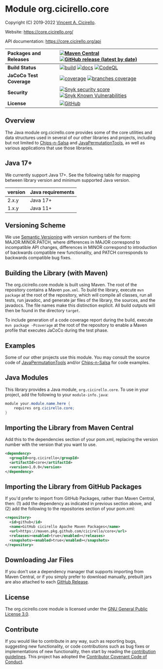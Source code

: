 # Module org.cicirello.core

Copyright (C) 2019-2022 [Vincent A. Cicirello](https://www.cicirello.org/).

Website: https://core.cicirello.org/

API documentation: https://core.cicirello.org/api

| __Packages and Releases__ | [![Maven Central](https://img.shields.io/maven-central/v/org.cicirello/core.svg?label=Maven%20Central&logo=apachemaven)](https://search.maven.org/artifact/org.cicirello/core) [![GitHub release (latest by date)](https://img.shields.io/github/v/release/cicirello/core?logo=GitHub)](https://github.com/cicirello/core/releases) |
| :--- | :--- |
| __Build Status__ | [![build](https://github.com/cicirello/core/workflows/build/badge.svg)](https://github.com/cicirello/core/actions/workflows/build.yml) [![docs](https://github.com/cicirello/core/workflows/docs/badge.svg)](https://core.cicirello.org/api/) [![CodeQL](https://github.com/cicirello/core/actions/workflows/codeql-analysis.yml/badge.svg)](https://github.com/cicirello/core/actions/workflows/codeql-analysis.yml) |
| __JaCoCo Test Coverage__ | [![coverage](../badges/jacoco.svg)](https://github.com/cicirello/core/actions/workflows/build.yml) [![branches coverage](../badges/branches.svg)](https://github.com/cicirello/core/actions/workflows/build.yml) |
| __Security__ | [![Snyk security score](https://snyk-widget.herokuapp.com/badge/mvn/org.cicirello/core/badge.svg)](https://snyk.io/vuln/maven%3Aorg.cicirello%3Acore) [![Snyk Known Vulnerabilities](https://snyk.io/test/github/cicirello/core/badge.svg)](https://snyk.io/test/github/cicirello/core) |
| __License__ | [![GitHub](https://img.shields.io/github/license/cicirello/core)](https://github.com/cicirello/core/blob/main/LICENSE) | 

## Overview

The Java module org.cicirello.core provides some of the core utilities and data structures used in 
several of our other libraries and projects, including but not limited 
to [Chips-n-Salsa](https://github.com/cicirello/Chips-n-Salsa) 
and [JavaPermutationTools](https://github.com/cicirello/JavaPermutationTools), 
as well as various applications that use those libraries.

## Java 17+

We currently support Java 17+. See the following table for mapping between library
version and minimum supported Java version.

| version | Java requirements |
| --- | --- |
| 2.x.y | Java 17+ |
| 1.x.y | Java 11+ |

## Versioning Scheme

We use [Semantic Versioning](https://semver.org/) with 
version numbers of the form: MAJOR.MINOR.PATCH, where differences 
in MAJOR correspond to incompatible API changes, differences in MINOR 
correspond to introduction of backwards compatible new functionality, 
and PATCH corresponds to backwards compatible bug fixes.

## Building the Library (with Maven)

The org.cicirello.core module is built using Maven. The root of the
repository contains a Maven `pom.xml`.  To build the library, 
execute `mvn package` at the root of the repository, which
will compile all classes, run all tests, run javadoc, and generate 
jar files of the library, the sources, and the javadocs. The file names
make this distinction explicit.  All build outputs will then
be found in the directory `target`.

To include generation of a code coverage report during the build,
execute `mvn package -Pcoverage` at the root of the repository to 
enable a Maven profile that executes JaCoCo during the test phase.

## Examples

Some of our other projects use this module. You may
consult the source code of [JavaPermutationTools](https://github.com/cicirello/JavaPermutationTools)
and/or [Chips-n-Salsa](https://github.com/cicirello/Chips-n-Salsa) for code
examples. 

## Java Modules

This library provides a Java module, `org.cicirello.core`. To use in your project,
add the following to your `module-info.java`:

```Java
module your.module.name.here {
	requires org.cicirello.core;
}
```

## Importing the Library from Maven Central

Add this to the dependencies section of your pom.xml, replacing 
the version number with the version that you want to use.

```XML
<dependency>
  <groupId>org.cicirello</groupId>
  <artifactId>core</artifactId>
  <version>1.0.0</version>
</dependency>
```

## Importing the Library from GitHub Packages

If you'd prefer to import from GitHub Packages, rather than Maven Central, 
then: (1) add the dependency as indicated in previous section above, and (2) add 
the following to the repositories section of your pom.xml:

```XML
<repository>
  <id>github</id>
  <name>GitHub cicirello Apache Maven Packages</name>
  <url>https://maven.pkg.github.com/cicirello/core</url>
  <releases><enabled>true</enabled></releases>
  <snapshots><enabled>true</enabled></snapshots>
</repository>
```

## Downloading Jar Files

If you don't use a dependency manager that supports importing from Maven Central,
or if you simply prefer to download manually, prebuilt jars are also attached to 
each [GitHub Release](https://github.com/cicirello/core/releases).

## License

The org.cicirello.core module is licensed under 
the [GNU General Public License 3.0](https://www.gnu.org/licenses/gpl-3.0.en.html).

## Contribute

If you would like to contribute in any way, such 
as reporting bugs, suggesting new functionality, or code contributions 
such as bug fixes or implementations of new functionality, then start 
by reading the [contribution guidelines](https://github.com/cicirello/.github/blob/main/CONTRIBUTING.md).
This project has adopted 
the [Contributor Covenant Code of Conduct](https://github.com/cicirello/.github/blob/main/CODE_OF_CONDUCT.md).

